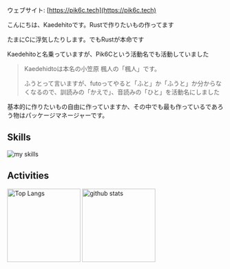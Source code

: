 ウェブサイト: [https://pik6c.tech](https://pik6c.tech)

こんにちは、Kaedehitoです。Rustで作りたいもの作ってます

たまにCに浮気したりします。でもRustが本命です

Kaedehitoと名乗っていますが、Pik6Cという活動名でも活動していました

> Kaedehidtoは本名の小笠原 楓人の「楓人」です。
> 
> ふうとって言いますが、futoってやると「ふと」か「ふうと」か分からなくなるので、訓読みの「かえで」、音読みの「ひと」を活動名にしました

基本的に作りたいもの自由に作っていますか、その中でも最も作っているであろう物はパッケージマネージャーです。



## Skills
<img alt="my skills" src="https://skillicons.dev/icons?theme=dark&perline=7&i=rust,c,kotlin,go,nasm" />
<br>

## Activities
<div align="left"> 
  <img alt="Top Langs" height="170px" src="https://github-readme-stats.vercel.app/api?username=kaedehito&theme=vue-dark&layout=compact" />
  <img alt="github stats" height="170px" src="https://github-readme-stats.vercel.app/api/top-langs/?username=kaedehito&theme=vue-dark&layout=compact" />
</div>


